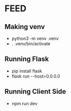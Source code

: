 # FEED


## Making venv
- python3 -m venv .venv
- . .venv/bin/activate

## Running Flask
- pip install flask
- flask run --host=0.0.0.0

## Running Client Side
- npm run dev